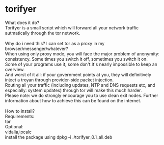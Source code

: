 # torifyer
What does it do?<br>
Torifyer is a small script which will forward all your network traffic autmatically through the tor network.<br>
<br>
Why do i need this? I can set tor as a proxy in my browser/messenger/whatever?<br>
When using only proxy mode, you will face the major problem of anonymity: consistency.
Some times you switch it off, sometimes you switch it on. Some of your programs use it, some don't.It's nearly impossible to keep an overview.<br>
And worst of it all: if your government points at you, they will definitively inject a troyan through provider-side
packet injection.<br>
Routing all your traffic (including updates, NTP and DNS requests etc, and especially: system updates) through tor will make this much harder.<br>
Please note: we do strongly encourage you to use clean exit nodes. Further information about how to achieve this can be found on the internet.<br>
<br>
How to install?<br>
Requirements:<br>
tor<br>
Optional:<br>
vidalia,ipcalc<br>
install the package using dpkg -i ./torifyer_0.1_all.deb
